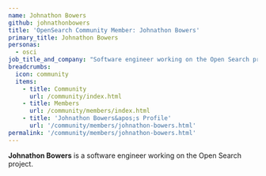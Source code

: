 ```yaml
---
name: Johnathon Bowers
github: johnathonbowers
title: 'OpenSearch Community Member: Johnathon Bowers'
primary_title: Johnathon Bowers
personas:
  - osci
job_title_and_company: "Software engineer working on the Open Search project"
breadcrumbs:
  icon: community
  items:
    - title: Community
      url: /community/index.html
    - title: Members
      url: /community/members/index.html
    - title: 'Johnathon Bowers&apos;s Profile'
      url: '/community/members/johnathon-bowers.html'
permalink: '/community/members/johnathon-bowers.html'
---
```


**Johnathon Bowers** is a software engineer working on the Open Search project.
